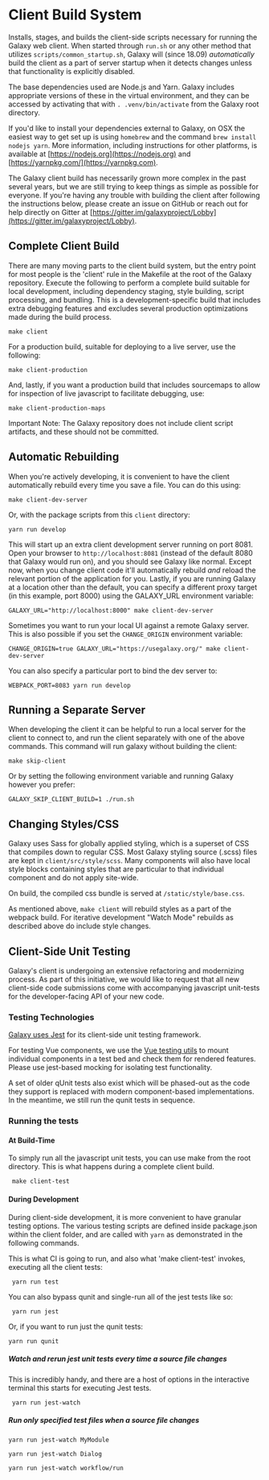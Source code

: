 # Client Build System

Installs, stages, and builds the client-side scripts necessary for running the
Galaxy web client. When started through `run.sh` or any other method that
utilizes `scripts/common_startup.sh`, Galaxy will (since 18.09) _automatically_
build the client as a part of server startup when it detects changes unless that
functionality is explicitly disabled.

The base dependencies used are Node.js and Yarn. Galaxy includes appropriate
versions of these in the virtual environment, and they can be accessed by
activating that with `. .venv/bin/activate` from the Galaxy root directory.

If you'd like to install your dependencies external to Galaxy, on OSX the
easiest way to get set up is using `homebrew` and the command `brew install
nodejs yarn`. More information, including instructions for other platforms, is
available at [https://nodejs.org](https://nodejs.org) and
[https://yarnpkg.com/](https://yarnpkg.com).

The Galaxy client build has necessarily grown more complex in the past several
years, but we are still trying to keep things as simple as possible for
everyone. If you're having any trouble with building the client after following
the instructions below, please create an issue on GitHub or reach out for help
directly on Gitter at
[https://gitter.im/galaxyproject/Lobby](https://gitter.im/galaxyproject/Lobby).

## Complete Client Build

There are many moving parts to the client build system, but the entry point for
most people is the 'client' rule in the Makefile at the root of the Galaxy
repository. Execute the following to perform a complete build suitable for local
development, including dependency staging, style building, script processing,
and bundling. This is a development-specific build that includes extra debugging
features and excludes several production optimizations made during the build
process.

    make client

For a production build, suitable for deploying to a live server, use the
following:

    make client-production

And, lastly, if you want a production build that includes sourcemaps to allow
for inspection of live javascript to facilitate debugging, use:

    make client-production-maps

Important Note: The Galaxy repository does not include client script artifacts,
and these should not be committed.

## Automatic Rebuilding

When you're actively developing, it is convenient to have the client
automatically rebuild every time you save a file. You can do this using:

    make client-dev-server

Or, with the package scripts from this `client` directory:

    yarn run develop

This will start up an extra client development server running on port 8081. Open
your browser to `http://localhost:8081` (instead of the default 8080 that Galaxy
would run on), and you should see Galaxy like normal.  Except now, when you
change client code it'll automatically rebuild _and_ reload the relevant portion
of the application for you. Lastly, if you are running Galaxy at a location
other than the default, you can specify a different proxy target (in this
example, port 8000) using the GALAXY_URL environment variable:

    GALAXY_URL="http://localhost:8000" make client-dev-server

Sometimes you want to run your local UI against a remote Galaxy server. This is
also possible if you set the `CHANGE_ORIGIN` environment variable:

    CHANGE_ORIGIN=true GALAXY_URL="https://usegalaxy.org/" make client-dev-server

You can also specify a particular port to bind the dev server to:

    WEBPACK_PORT=8083 yarn run develop

## Running a Separate Server

When developing the client it can be helpful to run a local server for the
client to connect to, and run the client separately with one of the above
commands. This command will run galaxy without building the client:

    make skip-client

Or by setting the following environment variable and running Galaxy however you
prefer:

    GALAXY_SKIP_CLIENT_BUILD=1 ./run.sh

## Changing Styles/CSS

Galaxy uses Sass for globally applied styling, which is a superset of CSS that
compiles down to regular CSS. Most Galaxy styling source (.scss) files are kept
in `client/src/style/scss`. Many components will also have local style blocks
containing styles that are particular to that individual component and do not
apply site-wide.

On build, the compiled css bundle is served at `/static/style/base.css`.

As mentioned above, `make client` will rebuild styles as a part of the webpack
build. For iterative development "Watch Mode" rebuilds as described above do
include style changes.

## Client-Side Unit Testing

Galaxy's client is undergoing an extensive refactoring and modernizing process.
As part of this initiative, we would like to request that all new client-side
code submissions come with accompanying javascript unit-tests for the
developer-facing API of your new code.

### Testing Technologies

[Galaxy uses Jest](https://jestjs.io/) for its client-side unit testing
framework.

For testing Vue components, we use the [Vue testing
utils](https://vue-test-utils.vuejs.org/) to mount individual components in a
test bed and check them for rendered features.  Please use jest-based mocking
for isolating test functionality.

A set of older qUnit tests also exist which will be phased-out as the code they
support is replaced with modern component-based implementations. In the
meantime, we still run the qunit tests in sequence.

### Running the tests

#### At Build-Time

To simply run all the javascript unit tests, you can use make from the root
directory. This is what happens during a complete client build.

     make client-test

#### During Development

During client-side development, it is more convenient to have granular testing
options. The various testing scripts are defined inside package.json within the
client folder, and are called with `yarn` as demonstrated in the following
commands.

This is what CI is going to run, and also what 'make client-test' invokes,
executing all the client tests:

     yarn run test

You can also bypass qunit and single-run all of the jest tests like so:

     yarn run jest

Or, if you want to run just the qunit tests:

    yarn run qunit

##### Watch and rerun jest unit tests every time a source file changes

This is incredibly handy, and there are a host of options in the interactive
terminal this starts for executing Jest tests.

     yarn run jest-watch

##### Run only specified test files when a source file changes

    yarn run jest-watch MyModule

    yarn run jest-watch Dialog

    yarn run jest-watch workflow/run
